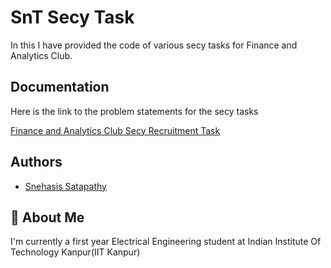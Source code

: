 # SnT Secy Task
In this I have provided the code of various secy tasks for Finance and Analytics Club.

## Documentation

 Here is the link to the problem statements for the secy tasks
 
 [Finance and Analytics Club Secy Recruitment Task](https://docs.google.com/document/d/13ySDy5Nmq2iLgPCmQhDH4BQ2KZLnsag7_BRSQyyVm1E/edit)

## Authors

- [Snehasis Satapathy](https://www.github.com/firysnehasis)


## 🚀 About Me
I'm currently a first year Electrical Engineering student at Indian Institute Of Technology Kanpur(IIT Kanpur)

